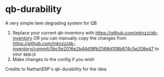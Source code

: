 # qb-durability

A very simple item degrading system for QB

1. Replace your current qb-inventory with https://github.com/mknzz/qb-inventory OR you can manually copy the changes from https://github.com/mknzz/qb-inventory/commit/5bc5e2016e2b44d18fb2568d108b874c5e208e47 to your app.js
2. Make changes to the config if you wish

Credits to NathanERP's qb-durability for the idea
